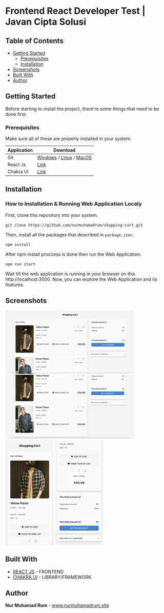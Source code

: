 # Frontend React Developer Test | Javan Cipta Solusi

## Table of Contents

- [Getting Started](#getting-started)
  - [Prerequisites](#prerequisites)
  - [Installation](#installation)
- [Screenshots](#screenshots)
- [Built With](#built-with)
- [Author](#author)

## Getting Started

Before starting to install the project, there're some things that need to be done first.

### Prerequisites

Make sure all of these are properly installed in your system.

| Application  | Download                                                                            |
| ------------ | ----------------------------------------------------------------------------------- |
| Git          | [Windows](https://gitforwindows.org/) / [Linux](https://git-scm.com/download/linux) / [MacOS](https://git-scm.com/download/mac) |
| React Js | [Link](https://reactjs.org/docs/getting-started.html)                |
| Chakra UI | [Link](https://chakra-ui.com/getting-started) |

## Installation
### How to Installation & Running Web Application Localy

First, clone this repository into your system.

```
git clone https://github.com/nurmuhamadrum/shopping-cart.git
```

Then, install all the packages that described in `package.json`.

```
npm install
```

After npm install proccess is done then run the Web Application.

```
npm run start
```

Wait till the web application is running in your browser on this http://localhost:3000. Now, you can explore the Web Application and its features.

## Screenshots

<img src="Docs/screenshots/screenshot-1.png" width="80%" />
<img src="Docs/screenshots/screenshot-2.png" width="80%" />
<img src="Docs/screenshots/screenshot-3.png" width="30%" />
<img src="Docs/screenshots/screenshot-4.png" width="30%" />

## Built With

- [REACT JS](https://reactjs.org/) - FRONTEND
- [CHAKRA UI](https://chakra-ui.com/) - LIBRARY/FRAMEWORK

## Author

**Nur Muhamad Rum** - www.nurmuhamadrum.site
